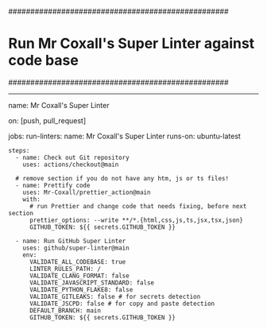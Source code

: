 ##################################################
# Run Mr Coxall's Super Linter against code base #
##################################################

---
name: Mr Coxall's Super Linter

on: [push, pull_request]

jobs:
  run-linters:
    name: Mr Coxall's Super Linter
    runs-on: ubuntu-latest
    
    steps:
      - name: Check out Git repository
        uses: actions/checkout@main

      # remove section if you do not have any htm, js or ts files!
      - name: Prettify code
        uses: Mr-Coxall/prettier_action@main
        with:
          # run Prettier and change code that needs fixing, before next section
          prettier_options: --write **/*.{html,css,js,ts,jsx,tsx,json}
          GITHUB_TOKEN: ${{ secrets.GITHUB_TOKEN }}

      - name: Run GitHub Super Linter
        uses: github/super-linter@main
        env:
          VALIDATE_ALL_CODEBASE: true
          LINTER_RULES_PATH: /
          VALIDATE_CLANG_FORMAT: false
          VALIDATE_JAVASCRIPT_STANDARD: false
          VALIDATE_PYTHON_FLAKE8: false
          VALIDATE_GITLEAKS: false # for secrets detection
          VALIDATE_JSCPD: false # for copy and paste detection
          DEFAULT_BRANCH: main
          GITHUB_TOKEN: ${{ secrets.GITHUB_TOKEN }}
